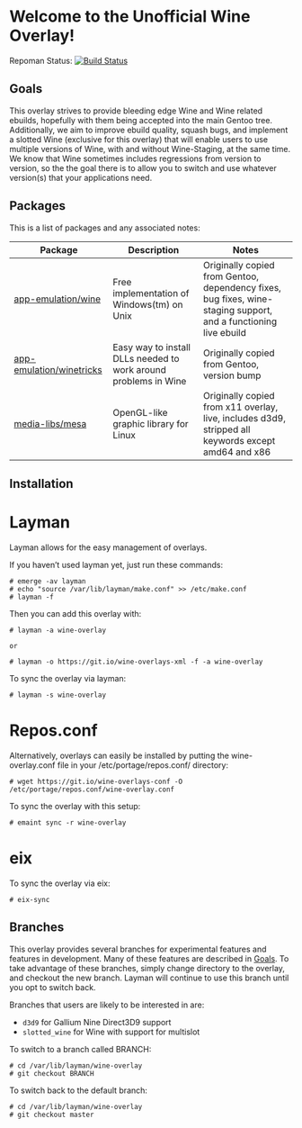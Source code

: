 Welcome to the Unofficial Wine Overlay!
=======================================

Repoman Status: [![Build Status](https://travis-ci.org/NP-Hardass/wine-overlay.svg?branch=d3d9)](https://travis-ci.org/NP-Hardass/wine-overlay)

Goals
-----
This overlay strives to provide bleeding edge Wine and Wine related ebuilds,
hopefully with them being accepted into the main Gentoo tree.  Additionally,
we aim to improve ebuild quality, squash bugs, and implement a slotted Wine
(exclusive for this overlay) that will enable users to use multiple
versions of Wine, with and without Wine-Staging, at the same time.  We know
that Wine sometimes includes regressions from version to version, so the
the goal there is to allow you to switch and use whatever version(s) that
your applications need.

Packages
--------

This is a list of packages and any associated notes:

| Package						| Description								| Notes															|
| ----------------------------------------------------- | --------------------------------------------------------------------- | --------------------------------------------------------------------------------------------------------------------- |
| [app-emulation/wine](app-emulation/wine)		| Free implementation of Windows(tm) on Unix				| Originally copied from Gentoo, dependency fixes, bug fixes, wine-staging support, and a functioning live ebuild	|
| [app-emulation/winetricks](app-emulation/winetricks)	| Easy way to install DLLs needed to work around problems in Wine	| Originally copied from Gentoo, version bump										|
| [media-libs/mesa](media-libs/mesa)			| OpenGL-like graphic library for Linux					| Originally copied from x11 overlay, live, includes d3d9, stripped all keywords except amd64 and x86			|

Installation
------------
Layman
======
Layman allows for the easy management of overlays.

If you haven’t used layman yet, just run these commands:

	# emerge -av layman
	# echo "source /var/lib/layman/make.conf" >> /etc/make.conf
	# layman -f

Then you can add this overlay with:

	# layman -a wine-overlay

	or

	# layman -o https://git.io/wine-overlays-xml -f -a wine-overlay

To sync the overlay via layman:

	# layman -s wine-overlay

Repos.conf
==========

Alternatively, overlays can easily be installed by putting the wine-overlay.conf
file in your /etc/portage/repos.conf/ directory:

	# wget https://git.io/wine-overlays-conf -O /etc/portage/repos.conf/wine-overlay.conf

To sync the overlay with this setup:

	# emaint sync -r wine-overlay


eix
===

To sync the overlay via eix:

	# eix-sync


Branches
--------
This overlay provides several branches for experimental features and
features in development.  Many of these features are described in
[Goals](#Goals). To take advantage of these branches, simply change
directory to the overlay, and checkout the new branch.  Layman will
continue to use this branch until you opt to switch back.

Branches that users are likely to be interested in are:
* `d3d9` for Gallium Nine Direct3D9 support
* `slotted_wine` for Wine with support for multislot

To switch to a branch called BRANCH:

	# cd /var/lib/layman/wine-overlay
	# git checkout BRANCH

To switch back to the default branch:
	
	# cd /var/lib/layman/wine-overlay
	# git checkout master
